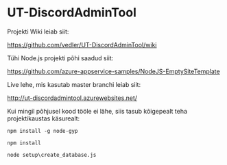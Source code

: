 # UT-DiscordAdminTool

Projekti Wiki leiab siit:

https://github.com/vedler/UT-DiscordAdminTool/wiki

Tühi Node.js projekti põhi saadud siit:

https://github.com/azure-appservice-samples/NodeJS-EmptySiteTemplate

Live lehe, mis kasutab master branchi leiab siit:

http://ut-discordadmintool.azurewebsites.net/

Kui mingil põhjusel kood tööle ei lähe, siis tasub kõigepealt teha projektikaustas käsurealt:

```npm install -g node-gyp```

```npm install```

```node setup\create_database.js```

